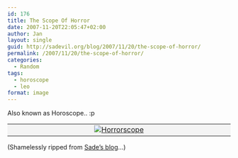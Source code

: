 ```yaml
---
id: 176
title: The Scope Of Horror
date: 2007-11-20T22:05:47+02:00
author: Jan
layout: single
guid: http://sadevil.org/blog/2007/11/20/the-scope-of-horror/
permalink: /2007/11/20/the-scope-of-horror/
categories:
  - Random
tags:
  - horoscope
  - leo
format: image
---
```

Also known as Horoscope.. :p

<table align="center">
  <tr>
    <td align="center" nowrap="nowrap" bgcolor="#f4f4f4" width="1%">
      <a href="http://www.lets101.com/quizzes/stars_say" target="_blank"><img src="https://i0.wp.com/kcore.org/wp-content/uploads/2007/11/zodiac_leo_txt.gif?w=920&#038;ssl=1" alt="Horrorscope" data-recalc-dims="1" /></a>
    </td>
  </tr>
</table>

(Shamelessly ripped from <a href="http://sade.sadevil.org/blog/?p=124" target="_blank">Sade&#8217;s blog</a>&#8230;)